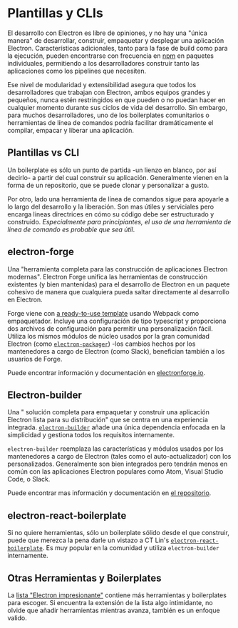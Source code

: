 # Plantillas y CLIs

El desarrollo con Electron es libre de opiniones, y no hay una "única manera" de desarrollar, construir, empaquetar y desplegar una aplicación Electron. Características adicionales, tanto para la fase de build como para la ejecución, pueden encontrarse con frecuencia en [npm](https://www.npmjs.com/search?q=electron) en paquetes individuales, permitiendo a los desarrolladores construir tanto las aplicaciones como los pipelines que necesiten.

Ese nivel de modularidad y extensibilidad asegura que todos los desarrolladores que trabajan con Electron, ambos equipos grandes y pequeños, nunca estén restringidos en que pueden o no puedan hacer en cualquier momento durante sus ciclos de vida del desarrollo. Sin embargo, para muchos desarrolladores, uno de los boilerplates comunitarios o herramientas de línea de comandos podría facilitar dramáticamente el compilar, empacar y liberar una aplicación.

## Plantillas vs CLI

Un boilerplate es sólo un punto de partida -un lienzo en blanco, por así decirlo- a partir del cual construir su aplicación. Generalmente vienen en la forma de un repositorio, que se puede clonar y personalizar a gusto.

Por otro, lado una herramienta de línea de comandos sigue para apoyarle a lo largo del desarrollo y la liberación. Son mas útiles y serviciales pero encarga lineas directrices en cómo su código debe ser estructurado y construido. *Especialmente para principiantes, el uso de una herramienta de linea de comando es probable que sea útil*.

## electron-forge

Una "herramienta completa para las construcción de aplicaciones Electron modernas". Electron Forge unifica las herramientas de construcción existentes (y bien mantenidas) para el desarrollo de Electron en un paquete cohesivo de manera que cualquiera pueda saltar directamente al desarrollo en Electron.

Forge viene con [a ready-to-use template](https://electronforge.io/templates) usando Webpack como empaquetador. Incluye una configuración de tipo typescript y proporciona dos archivos de configuración para permitir una personalización fácil. Utiliza los mismos módulos de núcleo usados por la gran comunidad Electron (como [`electron-packager`](https://github.com/electron/electron-packager)) -los cambios hechos por los mantenedores a cargo de Electron (como Slack), benefician también a los usuarios de Forge.

Puede encontrar información y documentación en [electronforge.io](https://electronforge.io/).

## Electron-builder

Una " solución completa para empaquetar y construir una aplicación Electron lista para su distribución" que se centra en una experiencia integrada. [`electron-builder`](https://github.com/electron-userland/electron-builder) añade una única dependencia enfocada en la simplicidad y gestiona todos los requisitos internamente.

`electron-builder` reemplaza las características y módulos usados por los mantenedores a cargo de Electron (tales como el auto-actualizador) con los personalizados. Generalmente son bien integrados pero tendrán menos en común con las aplicaciones Electron populares como Atom, Visual Studio Code, o Slack.

Puede encontrar mas información y documentación en [el repositorio](https://github.com/electron-userland/electron-builder).

## electron-react-boilerplate

Si no quiere herramientas, sólo un boilerplate sólido desde el que construir, puede que merezca la pena darle un vistazo a CT Lin's [`electron-react-boilerplate`](https://github.com/chentsulin/electron-react-boilerplate). Es muy popular en la comunidad y utiliza `electron-builder` internamente.

## Otras Herramientas y Boilerplates

La [lista "Electron impresionante"](https://github.com/sindresorhus/awesome-electron#boilerplates) contiene más herramientas y boilerplates para escoger. Si encuentra la extensión de la lista algo intimidante, no olvide que añadir herramientas mientras avanza, también es un enfoque valido.
